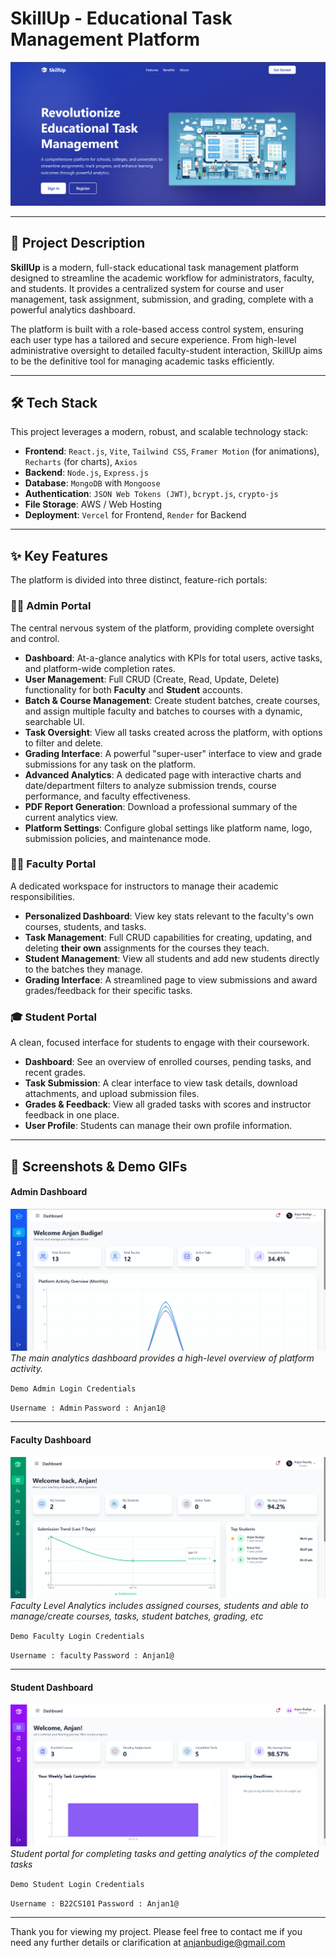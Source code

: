 # SkillUp - Educational Task Management Platform

<p align="center">
  <img src="https://raw.githubusercontent.com/anjan-budige/education-task-management/refs/heads/main/homepage.png" alt="SkillUp Platform Banner"/>
</p>

---

## 📖 Project Description

**SkillUp** is a modern, full-stack educational task management platform designed to streamline the academic workflow for administrators, faculty, and students. It provides a centralized system for course and user management, task assignment, submission, and grading, complete with a powerful analytics dashboard.

The platform is built with a role-based access control system, ensuring each user type has a tailored and secure experience. From high-level administrative oversight to detailed faculty-student interaction, SkillUp aims to be the definitive tool for managing academic tasks efficiently.

---

## 🛠️ Tech Stack

This project leverages a modern, robust, and scalable technology stack:

*   **Frontend**: `React.js`, `Vite`, `Tailwind CSS`, `Framer Motion` (for animations), `Recharts` (for charts), `Axios`
*   **Backend**: `Node.js`, `Express.js`
*   **Database**: `MongoDB` with `Mongoose`
*   **Authentication**: `JSON Web Tokens (JWT)`, `bcrypt.js`, `crypto-js`
*   **File Storage**: AWS / Web Hosting
*   **Deployment**:  `Vercel` for Frontend, `Render` for Backend

---

## ✨ Key Features

The platform is divided into three distinct, feature-rich portals:

### 👨‍💼 Admin Portal

The central nervous system of the platform, providing complete oversight and control.
*   **Dashboard**: At-a-glance analytics with KPIs for total users, active tasks, and platform-wide completion rates.
*   **User Management**: Full CRUD (Create, Read, Update, Delete) functionality for both **Faculty** and **Student** accounts.
*   **Batch & Course Management**: Create student batches, create courses, and assign multiple faculty and batches to courses with a dynamic, searchable UI.
*   **Task Oversight**: View all tasks created across the platform, with options to filter and delete.
*   **Grading Interface**: A powerful "super-user" interface to view and grade submissions for any task on the platform.
*   **Advanced Analytics**: A dedicated page with interactive charts and date/department filters to analyze submission trends, course performance, and faculty effectiveness.
*   **PDF Report Generation**: Download a professional summary of the current analytics view.
*   **Platform Settings**: Configure global settings like platform name, logo, submission policies, and maintenance mode.

### 👩‍🏫 Faculty Portal

A dedicated workspace for instructors to manage their academic responsibilities.
*   **Personalized Dashboard**: View key stats relevant to the faculty's own courses, students, and tasks.
*   **Task Management**: Full CRUD capabilities for creating, updating, and deleting **their own** assignments for the courses they teach.
*   **Student Management**: View all students and add new students directly to the batches they manage.
*   **Grading Interface**: A streamlined page to view submissions and award grades/feedback for their specific tasks.

### 🎓 Student Portal

A clean, focused interface for students to engage with their coursework.
*   **Dashboard**: See an overview of enrolled courses, pending tasks, and recent grades.
*   **Task Submission**: A clear interface to view task details, download attachments, and upload submission files.
*   **Grades & Feedback**: View all graded tasks with scores and instructor feedback in one place.
*   **User Profile**: Students can manage their own profile information.

---

## 📸 Screenshots & Demo GIFs

#### Admin Dashboard
![Admin Dashboard](https://raw.githubusercontent.com/anjan-budige/education-task-management/refs/heads/main/admindashboard.png)
*The main analytics dashboard provides a high-level overview of platform activity.*

`Demo Admin Login Credentials`

`Username : Admin`
`Password : Anjan1@`

---
#### Faculty Dashboard
![Faculty Dashboard](https://raw.githubusercontent.com/anjan-budige/education-task-management/refs/heads/main/facultydashboard.png)
*Faculty Level Analytics includes assigned courses, students and able to manage/create courses, tasks, student batches, grading, etc*

`Demo Faculty Login Credentials`

`Username : faculty`
`Password : Anjan1@`

---
#### Student Dashboard
![Student Dashboard](https://raw.githubusercontent.com/anjan-budige/education-task-management/refs/heads/main/studentdashboard.png)
*Student portal for completing tasks and getting analytics of the completed tasks*

`Demo Student Login Credentials`

`Username : B22CS101`
`Password : Anjan1@`

---

Thank you for viewing my project. Please feel free to contact me if you need any further details or clarification at anjanbudige@gmail.com



